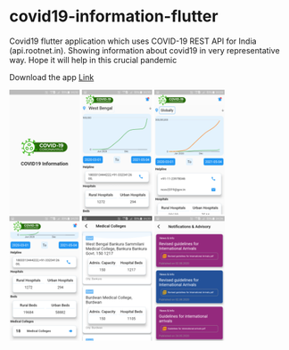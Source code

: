 # covid19-information-flutter
Covid19 flutter application which uses COVID-19 REST API for India (api.rootnet.in). Showing information about covid19 in very representative way. Hope it will help in this crucial pandemic 

Download the app <a href="https://drive.google.com/file/d/1li7WhO_sOP2w2luQB6vBW82NF0LUXOVg/view?usp=sharing" target="_blank" title="Download from Google drive"> Link </a>

<img src="Assets/snapshot/Screenshot_01.png" width="25%">
<img src="Assets/snapshot/Screenshot_02.png" width="25%">
<img src="Assets/snapshot/Screenshot_03.png" width="25%">
<img src="Assets/snapshot/Screenshot_04.png" width="25%">
<img src="Assets/snapshot/Screenshot_05.png" width="25%">
<img src="Assets/snapshot/Screenshot_06.png" width="25%">
